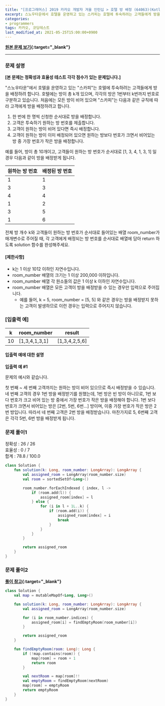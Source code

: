 ```yaml
---
title: "[프로그래머스] 2019 카카오 개발자 겨울 인턴십 > 호텔 방 배정 (64063)(Kotlin)"
excerpt: 스노우타운에서 호텔을 운영하고 있는 스카피는 호텔에 투숙하려는 고객들에게 방을 배정하려 합니다. 호텔에는 방이 총 k개 있으며, 각각의 방은 1번부터 k번까지 번호로 구분하고 있습니다. 처음에는 모든 방이 비어 있으며 스카피는 다음과 같은 규칙에 따라 고객에게 방을 배정하려고 합니다.
categories:
- programmers
tags: 카카오, 코딩테스트
last_modified_at: 2021-05-25T15:00:00+0900
---
```


**[원본 문제 보기](https://programmers.co.kr/learn/courses/30/lessons/64063?language=kotlin){:target="_blank"}**

***

### 문제 설명

**[본 문제는 정확성과 효율성 테스트 각각 점수가 있는 문제입니다.]**

"스노우타운"에서 호텔을 운영하고 있는 "스카피"는 호텔에 투숙하려는 고객들에게 방을 배정하려 합니다. 호텔에는 방이 총 k개 있으며, 각각의 방은 1번부터 k번까지 번호로 구분하고 있습니다. 처음에는 모든 방이 비어 있으며 "스카피"는 다음과 같은 규칙에 따라 고객에게 방을 배정하려고 합니다.

1. 한 번에 한 명씩 신청한 순서대로 방을 배정합니다.
2. 고객은 투숙하기 원하는 방 번호를 제출합니다.
3. 고객이 원하는 방이 비어 있다면 즉시 배정합니다.
4. 고객이 원하는 방이 이미 배정되어 있으면 원하는 방보다 번호가 크면서 비어있는 방 중 가장 번호가 작은 방을 배정합니다.

예를 들어, 방이 총 10개이고, 고객들이 원하는 방 번호가 순서대로 [1, 3, 4, 1, 3, 1] 일 경우 다음과 같이 방을 배정받게 됩니다.

| 원하는 방 번호 | 배정된 방 번호 |
| -------------- | -------------- |
| 1              | 1              |
| 3              | 3              |
| 4              | 4              |
| 1              | 2              |
| 3              | 5              |
| 1              | 6              |

전체 방 개수 k와 고객들이 원하는 방 번호가 순서대로 들어있는 배열 room_number가 매개변수로 주어질 때, 각 고객에게 배정되는 방 번호를 순서대로 배열에 담아 return 하도록 solution 함수를 완성해주세요.

#### **[제한사항]**

- k는 1 이상 1012 이하인 자연수입니다.
- room_number 배열의 크기는 1 이상 200,000 이하입니다.
- room_number 배열 각 원소들의 값은 1 이상 k 이하인 자연수입니다.
- room_number 배열은 모든 고객이 방을 배정받을 수 있는 경우만 입력으로 주어집니다.
  - 예를 들어, k = 5, room_number = [5, 5] 와 같은 경우는 방을 배정받지 못하는 고객이 발생하므로 이런 경우는 입력으로 주어지지 않습니다.


### **[입출력 예]**

| k    | room_number   | result        |
| ---- | ------------- | ------------- |
| 10   | [1,3,4,1,3,1] | [1,3,4,2,5,6] |

#### **입출력 예에 대한 설명**

**입출력 예 #1**

문제의 예시와 같습니다.

첫 번째 ~ 세 번째 고객까지는 원하는 방이 비어 있으므로 즉시 배정받을 수 있습니다. 네 번째 고객의 경우 1번 방을 배정받기를 원했는데, 1번 방은 빈 방이 아니므로, 1번 보다 번호가 크고 비어 있는 방 중에서 가장 번호가 작은 방을 배정해야 합니다. 1번 보다 번호가 크면서 비어있는 방은 [2번, 5번, 6번...] 방이며, 이중 가장 번호가 작은 방은 2번 방입니다. 따라서 네 번째 고객은 2번 방을 배정받습니다. 마찬가지로 5, 6번째 고객은 각각 5번, 6번 방을 배정받게 됩니다.




### 문제 풀이1

정확성 : 26 / 26<br/>
효율성 :  0 /  7<br/>
합계 : 78.8 / 100.0<br/> 

```kotlin
class Solution {
    fun solution(k: Long, room_number: LongArray): LongArray {
        val assigned_room = LongArray(room_number.size)
        val room = sortedSetOf<Long>()

        room_number.forEachIndexed { index, l ->
            if (room.add(l)) {
                assigned_room[index] = l
            } else {
                for (i in l + 1L..k) {
                    if (room.add(i)) {
                        assigned_room[index] = i
                        break
                    }
                }
            }
        }

        return assigned_room
    }
}
```





### 문제 풀이2
**[풀이 참고]( https://bcp0109.tistory.com/188 ){:target="_blank"}**<br/>

```kotlin
class Solution {
    val map = mutableMapOf<Long, Long>()

    fun solution(k: Long, room_number: LongArray): LongArray {
        val assigned_room = LongArray(room_number.size)

        for (i in room_number.indices) {
            assigned_room[i] = findEmptyRoom(room_number[i])
        }

        return assigned_room
    }

    fun findEmptyRoom(room: Long): Long {
        if (!map.contains(room)) {
            map[room] = room + 1
            return room
        }

        val nextRoom = map[room]!!
        val emptyRoom = findEmptyRoom(nextRoom)
        map[room] = emptyRoom
        return emptyRoom
    }
}
```